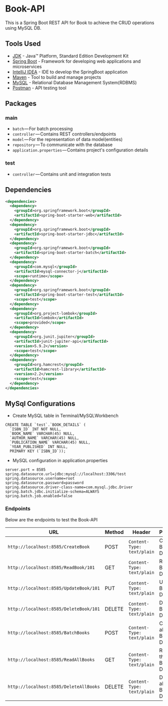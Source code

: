 # Book-API
This is a Spring Boot REST API for Book to achieve the CRUD operations using MySQL DB.

## Tools Used
* 	[JDK](http://www.oracle.com/technetwork/java/javase/downloads/jdk8-downloads-2133151.html) - Java™ Platform, Standard Edition Development Kit 
* 	[Spring Boot](https://spring.io/projects/spring-boot) - Framework for developing web applications and microservices
* 	[IntelliJ IDEA](https://www.jetbrains.com/idea/download/#section=mac) - IDE to develop the SpringBoot application
* 	[Maven](https://maven.apache.org/) - Tool to build and manage projects
* 	[MySQL](https://downloads.mysql.com/archives/community) - Relational Database Management System(RDBMS)
* 	[Postman](https://www.getpostman.com/) - API testing tool

## Packages
### main
- `batch` — For batch processing
- `controller` — Contains REST controllers/endpoints
- `model` — For the representation of data model(entities)
- `repository` — To communicate with the database
- `application.properties` — Contains project's configuration details
### test
- `controller` — Contains unit and integration tests

## Dependencies
```xml
<dependencies>
  <dependency>
    <groupId>org.springframework.boot</groupId>
    <artifactId>spring-boot-starter-web</artifactId>
  </dependency>
  <dependency>
    <groupId>org.springframework.boot</groupId>
    <artifactId>spring-boot-starter-jdbc</artifactId>
  </dependency>
  <dependency>
    <groupId>org.springframework.boot</groupId>
    <artifactId>spring-boot-starter-batch</artifactId>
  </dependency>
  <dependency>
    <groupId>com.mysql</groupId>
    <artifactId>mysql-connector-j</artifactId>
    <scope>runtime</scope>
  </dependency>
  <dependency>
    <groupId>org.springframework.boot</groupId>
    <artifactId>spring-boot-starter-test</artifactId>
    <scope>test</scope>
  </dependency>
  <dependency>
    <groupId>org.project-lombok</groupId>
    <artifactId>lombok</artifactId>
    <scope>provided</scope>
  </dependency>
  <dependency>
    <groupId>org.junit.jupiter</groupId>
    <artifactId>junit-jupiter-api</artifactId>
    <version>5.9.2</version>
    <scope>test</scope>
  </dependency>
  <dependency>
    <groupId>org.hamcrest</groupId>
    <artifactId>hamcrest-library</artifactId>
    <version>2.2</version>
    <scope>test</scope>
  </dependency>
</dependencies>
```

## MySql Configurations
- Create MySQL table in Terminal/MySQLWorkbench
```
CREATE TABLE `test`.`BOOK_DETAILS` (
  `ISBN_ID` INT NOT NULL,
  `BOOK_NAME` VARCHAR(45) NULL,
  `AUTHOR_NAME` VARCHAR(45) NULL,
  `PUBLICATION_NAME` VARCHAR(45) NULL,
  `YEAR_PUBLISHED` INT NULL,
  PRIMARY KEY (`ISBN_ID`)); 
```
- MySQL configuration in application.properties
```
server.port = 8585
spring.datasource.url=jdbc:mysql://localhost:3306/test
spring.datasource.username=root
spring.datasource.password=password
spring.datasource.driver-class-name=com.mysql.jdbc.Driver
spring.batch.jdbc.initialize-schema=ALWAYS
spring.batch.job.enabled=false
```

### Endpoints
Below are the endpoints to test the Book-API

| URL                                    | Method | Header                     | Purpose                       |
|----------------------------------------|--------|----------------------------|-------------------------------|
| `http://localhost:8585/CreateBook`     | POST   | `Content-Type: text/plain` | Create Book Details           |
| `http://localhost:8585/ReadBook/101`   | GET    | `Content-Type: text/plain` | Read Book Details             |
| `http://localhost:8585/UpdateBook/101` | PUT    | `Content-Type: text/plain` | Update Book Details           |
| `http://localhost:8585/DeleteBook/101` | DELETE | `Content-Type: text/plain` | Delete Book Details           |
| `http://localhost:8585/BatchBooks`     | POST   | `Content-Type: text/plain` | Create all the Books' Details |
| `http://localhost:8585/ReadAllBooks`   | GET    | `Content-Type: text/plain` | Read all the Books' Details   |
| `http://localhost:8585/DeleteAllBooks` | DELETE | `Content-Type: text/plain` | Delete all the Books' Details |

